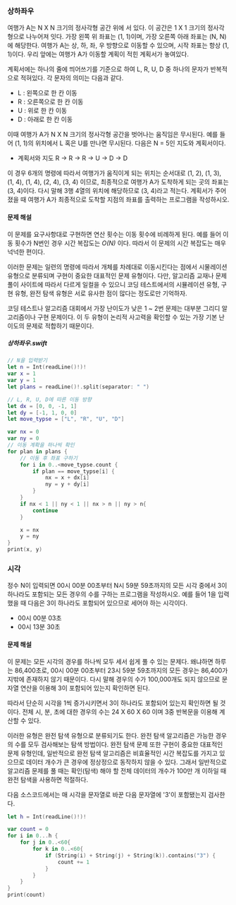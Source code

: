 ### 상하좌우

여행가 A는 N X N 크기의 정사각형 공간 위에 서 있다. 이 공간은 1 X 1 크기의 정사각형으로 나누어져 잇다. 가장 왼쪽 위 좌표는 (1, 1)이며, 가장 오른쪽 아래 좌표는 (N, N)에 해당한다. 여행가 A는 상, 하, 좌, 우 방향으로 이동할 수 있으며, 시작 좌표는 항상 (1, 1)이다. 우리 앞에는 여행가 A가 이동할 계획이 적힌 계획서가 놓여있다.

계획서에는 하나의 줄에 띄어쓰기를 기준으로 하여 L, R, U, D 중 하나의 문자가 반복적으로 적혀있다. 각 문자의 의미는 다음과 같다.

* L : 왼쪽으로 한 칸 이동
* R : 오른쪽으로 한 칸 이동
* U : 위로 한 칸 이동
* D : 아래로 한 칸 이동

이때 여행가 A가 N X N 크기의 정사각형 공간을 벗어나는 움직임은 무시된다. 예를 들어 (1, 1)의 위치에서 L 혹은 U를 만나면 무시된다. 다음은 N = 5인 지도와 계획서이다.

* 계획서와 지도 R -> R -> R -> U -> D -> D

이 경우 6개의 명령에 따라서 여행가가 움직이게 되는 위치는 순서대로 (1, 2), (1, 3), (1, 4), (1, 4), (2, 4), (3, 4) 이므로, 최종적으로 여행가 A가 도착하게 되는 곳의 좌표는 (3, 4)이다. 다시 말해 3행 4열의 위치에 해당하므로 (3, 4)라고 적는다. 계획서가 주어졌을 때 여행가 A가 최종적으로 도착할 지점의 좌표를 출력하는 프로그램을 작성하시오.

#### 문제 해설
이 문제를 요구사항대로 구현하면 연산 횟수는 이동 횟수에 비례하게 된다. 예를 들어 이동 횟수가 N번인 경우 시간 복잡도는 *O(N)* 이다. 따라서 이 문제의 시간 복잡도는 매우 넉넉한 편이다.

이러한 문제는 일련의 명령에 따라서 개체를 차례대로 이동시킨다는 점에서 시물레이션 유형으로 분류되며 구현이 중요한 대표적인 문제 유형이다. 다만, 알고리즘 교재나 문제 풀이 사이트에 따라서 다르게 일컬을 수 있으니 코딩 테스트에서의 시뮬레이션 유형, 구현 유형, 완전 탐색 유형은 서로 유사한 점이 많다는 정도로만 기억하자.

코딩 테스트나 알고리즘 대회에서 가장 난이도가 낮은 1 ~ 2번 문제는 대부분 그리디 알고리즘이나 구현 문제이다. 이 두 유형이 논리적 사고력을 확인할 수 있는 가장 기본 난이도의 문제로 적합하기 때문이다.

##### 상하좌우.swift
```swift
// N을 입력받기
let n = Int(readLine()!)!
var x = 1
var y = 1
let plans = readLine()!.split(separator: " ")

// L, R, U, D에 따른 이동 방향
let dx = [0, 0, -1, 1]
let dy = [-1, 1, 0, 0]
let move_typse = ["L", "R", "U", "D"]

var nx = 0
var ny = 0
// 이동 계확을 하나씩 확인
for plan in plans {
    // 이동 후 좌표 구하기
    for i in 0..<move_typse.count {
        if plan == move_typse[i] {
            nx = x + dx[i]
            ny = y + dy[i]
        }
    }
    if nx < 1 || ny < 1 || nx > n || ny > n{
        continue
    }

    x = nx
    y = ny
}
print(x, y)
```

### 시각
정수 N이 입력되면 00시 00분 00초부터 N시 59분 59초까지의 모든 시각 중에서 3이 하나라도 포함되는 모든 경우의 수를 구하는 프로그램을 작성하시오. 예를 들어 1을 입력했을 때 다음은 3이 하나라도 포함되어 있으므로 세어야 하는 시각이다.
* 00시 00분 03초
* 00시 13분 30초

#### 문제 해설
이 문제는 모든 시각의 경우를 하나씩 모두 세서 쉽게 풀 수 있는 문제다. 왜냐하면 하루는 86,400초로, 00시 00분 00초부터 23시 59분 59초까지의 모든 경우는 86,400가지밖에 존재하지 않기 때문이다. 다시 말해 경우의 수가 100,000개도 되지 않으므로 문자열 연산을 이용해 3이 포함되어 있는지 확인하면 된다.

따라서 단순히 시각을 1씩 증가시키면서 3이 하나라도 포함되어 있는지 확인하면 될 것이다. 전체 시, 분, 초에 대한 경우의 수는 24 X 60 X 60 이며 3중 반복문을 이용해 계산할 수 있다.

이러한 유형은 완전 탐색 유형으로 분류되기도 한다. 완전 탐색 알고리즘은 가능한 경우의 수를 모두 검사해보는 탐색 방법이다. 완전 탐색 문제 또한 구현이 중요한 대표적인 문제 유형인데, 일반적으로 완전 탐색 알고리즘은 비효율적인 시간 복잡도를 가지고 있으므로 데이터 개수가 큰 경우에 정상정으로 동작하지 않을 수 있다. 그래서 일반적으로 알고리즘 문제를 풀 때는 확인(탐색) 해야 할 전체 데이터의 개수가 100만 개 이하일 때 완전 탐색을 사용하면 적절하다.

다음 소스코드에서는 매 시각을 문자열로 바꾼 다음 문자열에 '3'이 포함됐는지 검사한다.

```swift
let h = Int(readLine()!)!

var count = 0
for i in 0...h {
    for j in 0..<60{
        for k in 0..<60{
            if (String(i) + String(j) + String(k)).contains("3") {
                count += 1
            }
        }
    }
}
print(count)
```

